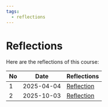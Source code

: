 ```yaml
---
tags:
  - reflections
---
```


# Reflections

Here are the reflections of this course:

No |Date      |Reflections
---|----------|--------------------------------
1  |2025-04-04|[Reflection](20250404/README.md)
2  |2025-10-03|[Reflection](20251003/README.md)
